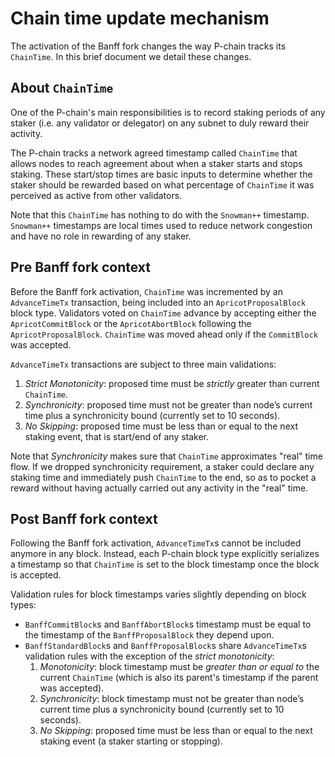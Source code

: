 # Chain time update mechanism

The activation of the Banff fork changes the way P-chain tracks its `ChainTime`. In this brief document we detail these changes.

## About `ChainTime`

One of the P-chain's main responsibilities is to record staking periods of any staker (i.e. any validator or delegator) on any subnet to duly reward their activity.

The P-chain tracks a network agreed timestamp called `ChainTime` that allows nodes to reach agreement about when a staker starts and stops staking. These start/stop times are basic inputs to determine whether the staker should be rewarded based on what percentage of `ChainTime` it was perceived as active from other validators.

Note that this `ChainTime` has nothing to do with the `Snowman++` timestamp. `Snowman++` timestamps are local times used to reduce network congestion and have no role in rewarding of any staker.

## Pre Banff fork context

Before the Banff fork activation, `ChainTime` was incremented by an `AdvanceTimeTx` transaction, being included into an `ApricotProposalBlock` block type. Validators voted on `ChainTime` advance by accepting either the `ApricotCommitBlock` or the `ApricotAbortBlock` following the `ApricotProposalBlock`. `ChainTime` was moved ahead only if the `CommitBlock` was accepted.

`AdvanceTimeTx` transactions are subject to three main validations:

1. *Strict Monotonicity*: proposed time must be *strictly* greater than current `ChainTime`.
2. *Synchronicity*: proposed time must not be greater than node’s current time plus a synchronicity bound (currently set to 10 seconds).
3. *No Skipping*: proposed time must be less than or equal to the next staking event, that is start/end of any staker.

Note that *Synchronicity* makes sure that `ChainTime` approximates "real" time flow. If we dropped synchronicity requirement, a staker could declare any staking time and immediately push `ChainTime` to the end, so as to pocket a reward without having actually carried out any activity in the "real" time.

## Post Banff fork context

Following the Banff fork activation, `AdvanceTimeTx`s cannot be included anymore in any block. Instead, each P-chain block type explicitly serializes a timestamp so that `ChainTime` is set to the block timestamp once the block is accepted.

Validation rules for block timestamps varies slightly depending on block types:

* `BanffCommitBlock`s and `BanffAbortBlock`s timestamp must be equal to the timestamp of the `BanffProposalBlock` they depend upon.
* `BanffStandardBlock`s and `BanffProposalBlock`s share `AdvanceTimeTx`s validation rules with the exception of the *strict monotonicity*:
  1. *Monotonicity*: block timestamp must be *greater than or equal to* the current `ChainTime` (which is also its parent's timestamp if the parent was accepted).
  2. *Synchronicity*: block timestamp must not be greater than node’s current time plus a synchronicity bound (currently set to 10 seconds).
  3. *No Skipping*: proposed time must be less than or equal to the next staking event (a staker starting or stopping).
